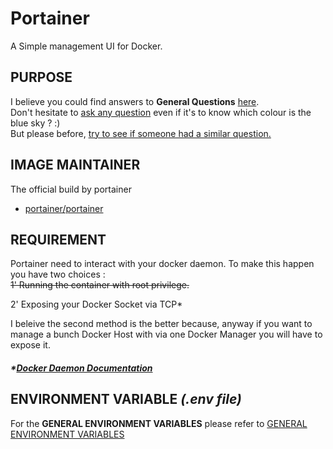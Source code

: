 # Portainer
A Simple management UI for Docker.
## PURPOSE
I believe you could find answers to **General Questions** <a href="../../README.md" title="" target="_blank">here</a>.  
Don't hesitate to <a href="https://github.com/jodumont/docker/issues/new" title="Ask a question by submitting an issue on github." target="_blank">ask any question</a> even if it's to know which colour is the blue sky ? :)  
But please before, <a href="https://github.com/jodumont/docker/issues?utf8=%E2%9C%93&q=is%3Aissue" title="Please look for a similar question through all the issues before opening a new one." target="_blank">try to see if someone had a similar question.</a>
## IMAGE MAINTAINER
The official build by portainer  
- <a href="https://hub.docker.com/r/portainer/portainer/" title="Portainer a Simple management UI for Docker." target="_blank">portainer/portainer</a>
## REQUIREMENT
Portainer need to interact with your docker daemon. To make this happen you have two choices :  
~~1' Running the container with root privilege.~~

2' Exposing your Docker Socket via TCP*  

I beleive the second method is the better because, anyway if you want to manage a bunch Docker Host with via one Docker Manager you will have to expose it.
##### *\*<a href="https://docs.docker.com/engine/reference/commandline/dockerd/" title="Search for '-H ' inside the Docker Daemon Documentation." target="_blank">Docker Daemon Documentation</a>*

## ENVIRONMENT VARIABLE *(.env file)*
For the **GENERAL ENVIRONMENT VARIABLES** please refer to <a href="../ENV.md" title="GENERAL ENVIRONMENT VARIABLES" target="">GENERAL ENVIRONMENT VARIABLES</a>  